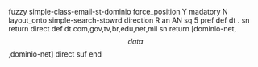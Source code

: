 fuzzy simple-class-email-st-dominio
   force_position Y
   madatory N
   layout_onto simple-search-stowrd
   direction R
   an AN
   sq 5
   pref 
   def 
    dt .
    sn 
    return 
    direct 
   def 
    dt com,gov,tv,br,edu,net,mil
    sn 
    return [dominio-net,$$data$$,dominio-net]
    direct 
   suf 
end
